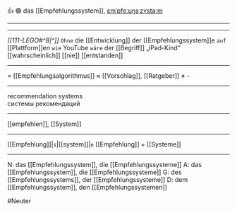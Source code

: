 👍 🟢 das [[Empfehlungssystem]], [ɛmˈpfeːʊŋsˌzʏstəːm](https://youglish.com/pronounce/Empfehlungssystem/german)

---
---

*[[111-LEGO#^8|^]]* `Ohne` die [[Entwicklung]] der [[Empfehlungssystem]]e `auf` [[Plattform]]en `wie` YouTube `wäre` der [[Begriff]] „iPad-Kind“ [[wahrscheinlich]] [[nie]] [[entstanden]]




---
= [[Empfehlungsalgorithmus]]
≈ [[Vorschlag]], [[Ratgeber]]
≠  -

---
recommendation systems  
системы рекомендаций

---
[[empfehlen]], [[System]]

---
[[Empfehlung]]|`s`|[[system]]|`e`
[[Empfehlung]] + [[Systeme]]


---
N: das [[Empfehlungssystem]], die [[Empfehlungssysteme]]
A: das [[Empfehlungssystem]], die [[Empfehlungssysteme]]
G: des [[Empfehlungssystems]], der [[Empfehlungssysteme]]
D: dem [[Empfehlungssystem]], den [[Empfehlungssystemen]]

#Neuter 